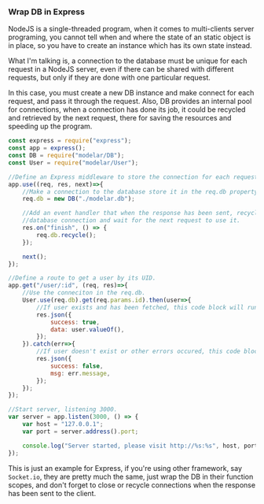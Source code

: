 ### Wrap DB in Express

NodeJS is a single-threaded program, when it comes to multi-clients server 
programing, you cannot tell when and where the state of an static object is 
in place, so you have to create an instance which has its own state instead.

What I'm talking is, a connection to the database must be unique for each 
request in a NodeJS server, even if there can be shared with different 
requests, but only if they are done with one particular request.

In this case, you must create a new DB instance and make connect for each 
request, and pass it through the request. Also, DB provides an internal pool
for connections, when a connection has done its job, it could be recycled and
retrieved by the next request, there for saving the resources and speeding up
the program.

```javascript
const express = require("express");
const app = express();
const DB = require("modelar/DB");
const User = require("modelar/User");

//Define an Express middleware to store the connection for each request.
app.use((req, res, next)=>{
    //Make a connection to the database store it in the req.db property.
    req.db = new DB("./modelar.db");

    //Add an event handler that when the response has been sent, recycle the 
    //database connection and wait for the next request to use it.
    res.on("finish", () => {
        req.db.recycle();
    });

    next();
});

//Define a route to get a user by its UID.
app.get("/user/:id", (req, res)=>{
    //Use the conneciton in the req.db.
    User.use(req.db).get(req.params.id).then(user=>{
        //If user exists and has been fetched, this code block will run.
        res.json({
            success: true,
            data: user.valueOf(),
        });
    }).catch(err=>{
        //If user doesn't exist or other errors occured, this code block runs.
        res.json({
            success: false,
            msg: err.message,
        });
    });
});

//Start server, listening 3000.
var server = app.listen(3000, () => {
    var host = "127.0.0.1";
    var port = server.address().port;

    console.log("Server started, please visit http://%s:%s", host, port);
});
```

This is just an example for Express, if you're using other framework, say 
`Socket.io`, they are pretty much the same, just wrap the DB in their function
scopes, and don't forget to close or recycle connections when the response has
been sent to the client.